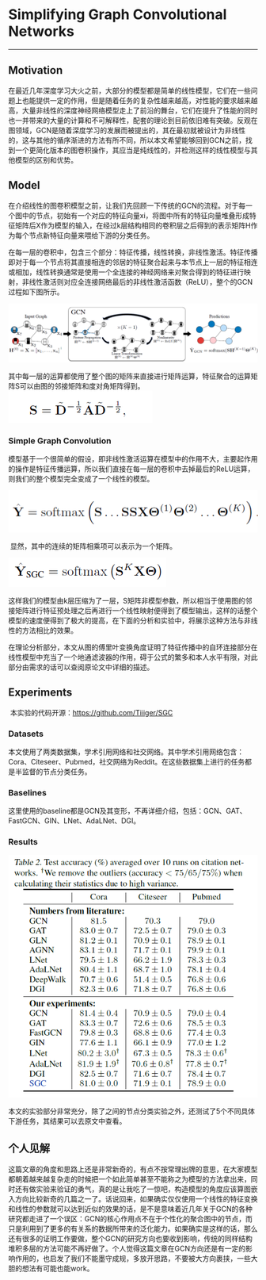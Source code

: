 # Simplifying Graph Convolutional Networks

------

## Motivation	

​	在最近几年深度学习大火之前，大部分的模型都是简单的线性模型，它们在一些问题上也能提供一定的作用，但是随着任务的复杂性越来越高，对性能的要求越来越高，大量非线性的深度神经网络模型走上了前沿的舞台，它们在提升了性能的同时也一并带来的大量的计算和不可解释性，配套的理论到目前依旧难有突破。反观在图领域，GCN是随着深度学习的发展而被提出的，其在最初就被设计为非线性的，这与其他的循序渐进的方法有所不同，所以本文希望能够回到GCN之前，找到一个更简化版本的图卷积操作，其应当是纯线性的，并检测这样的线性模型与其他模型的区别和优势。

## Model

​	在介绍线性的图卷积模型之前，让我们先回顾一下传统的GCN的流程。对于每一个图中的节点，初始有一个对应的特征向量xi，将图中所有的特征向量堆叠形成特征矩阵后X作为模型的输入，在经过k层结构相同的卷积层之后得到的表示矩阵H作为每个节点新特征向量来喂给下游的分类任务。

​	在每一层的卷积中，包含三个部分：特征传播，线性转换，非线性激活。特征传播即对于每一个节点将其直接相连的邻居的特征聚合起来与本节点上一层的特征相连或相加，线性转换通常是使用一个全连接的神经网络来对聚合得到的特征进行映射，非线性激活则对应全连接网络最后的非线性激活函数（ReLU），整个的GCN过程如下图所示。

![image-20200106101809943](https://github.com/linzihan-backforward/PaperNotes/blob/master/ICML/%5BICML2019%5D%20Simplifying%20Graph%20Convolutional%20Networks/image-20200106101809943.png?raw=true)

​	其中每一层的运算都使用了整个图的矩阵来直接进行矩阵运算，特征聚合的运算矩阵S可以由图的邻接矩阵和度对角矩阵得到。![image-20200106101931385](https://github.com/linzihan-backforward/PaperNotes/blob/master/ICML/%5BICML2019%5D%20Simplifying%20Graph%20Convolutional%20Networks/image-20200106101931385.png?raw=true)

### Simple Graph Convolution

​	模型基于一个很简单的假设，即非线性激活运算在模型中的作用不大，主要起作用的操作是特征传播运算，所以我们直接在每一层的卷积中去掉最后的ReLU运算，则我们的整个模型完全变成了一个线性的模型。

![image-20200106102900241](https://github.com/linzihan-backforward/PaperNotes/blob/master/ICML/%5BICML2019%5D%20Simplifying%20Graph%20Convolutional%20Networks/image-20200106102900241.png?raw=true)

​	显然，其中的连续的矩阵相乘项可以表示为一个矩阵。

![image-20200106102955060](https://github.com/linzihan-backforward/PaperNotes/blob/master/ICML/%5BICML2019%5D%20Simplifying%20Graph%20Convolutional%20Networks/image-20200106102955060.png?raw=true)

​	这样我们的模型由k层压缩为了一层，S矩阵非模型参数，所以相当于使用图的邻接矩阵进行特征预处理之后再进行一个线性映射便得到了模型输出，这样的话整个模型的速度便得到了极大的提高，在下面的分析和实验中，将展示这种方法与非线性的方法相比的效果。

​	在理论分析部分，本文从图的傅里叶变换角度证明了特征传播中的自环连接部分在线性模型中充当了一个地通滤波器的作用，碍于公式的繁多和本人水平有限，对此部分由需求的话可以查阅原论文中详细的描述。

## Experiments

​	本实验的代码开源：https://github.com/Tiiiger/SGC

### Datasets

​	本文使用了两类数据集，学术引用网络和社交网络。其中学术引用网络包含：Cora、Citeseer、Pubmed，社交网络为Reddit。在这些数据集上进行的任务都是半监督的节点分类任务。

### Baselines

​	这里使用的baseline都是GCN及其变形，不再详细介绍，包括：GCN、GAT、FastGCN、GIN、LNet、AdaLNet、DGI。

### Results

![image-20200106121453997](https://github.com/linzihan-backforward/PaperNotes/blob/master/ICML/%5BICML2019%5D%20Simplifying%20Graph%20Convolutional%20Networks/image-20200106121453997.png?raw=true)

​	本文的实验部分非常充分，除了之间的节点分类实验之外，还测试了5个不同具体下游任务，其结果可以去原文中查看。

## 个人见解

​	这篇文章的角度和思路上还是非常新奇的，有点不按常理出牌的意思，在大家模型都朝着越来越复杂走的时候把一个如此简单甚至不能称之为模型的方法拿出来，同时还有做实验来验证的勇气，真的是让我吃了一惊吧，构造模型的角度应该算图嵌入方向比较新奇的几篇之一了。话说回来，如果确实仅仅使用一个线性的特征变换和线性的参数就可以达到近似的效果的话，是不是意味着近几年关于GCN的各种研究都走进了一个误区：GCN的核心作用点不在于个性化的聚合图中的节点，而只是利用到了更多的有关系的数据所带来的泛化能力。如果确实是这样的话，那么还有很多的证明工作要做，整个GCN的研究方向也要收到影响，传统的同样结构堆积多层的方法可能不再好做了。个人觉得这篇文章在GCN方向还是有一定的影响作用的，也启发了我们不能墨守成规，多放开思路，不要被大方向裹挟，一些大胆的想法有可能也能work。